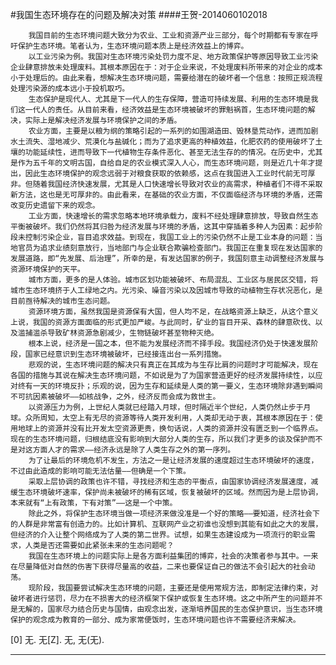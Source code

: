 #我国生态环境存在的问题及解决对策
####王贺-2014060102018

        我国目前的生态环境问题大致分为农业、工业和资源产业三部分，每个时期都有专家在呼吁保护生态环境。笔者认为，生态环境问题本质上是经济效益上的博弈。
        以工业污染为例。我国对生态环境污染处罚力度不足、地方政策保护等原因导致工业污染企业肆意排放未处理废料。其根本原因在于：对于企业来说，不处理废料所带来的对企业的成本小于处理后的。由此来看，想解决生态环境问题，需要给潜在的破坏者一个信息：按照正规流程处理污染源的成本远小于投机取巧。
        生态保护是现代人、尤其是下一代人的生存保障，营造可持续发展、利用的生态环境是我们这一代人的责任。从目前来看，经济效益是生态环境被破坏的罪魁祸首，生态环境问题的解决，实际上是解决经济发展与环境保护之间的矛盾。
        农业方面，主要是以粮为纲的策略引起的一系列的如围湖造田、毁林垦荒动作，进而加剧水土流失、湿地减少、荒漠化与盐碱化；而为了追求更高的种植效益，化肥农药的使用破坏了土壤的功能延续性，进而导致下一代植物生存条件恶化、甚至无法生存的的情况。在历史中，尤其是作为五千年的文明古国，自给自足的农业模式深入人心，而生态环境问题，则是近几十年才提出，因此生态环境保护的观念远弱于对粮食获取的依赖感，这点在我国进入工业时代前无可厚非。但随着我国经济快速发展，尤其是人口快速增长导致对农业的高需求，种植者们不得不采取新方法，这也是无可厚非的。由此看来，在基础的农业方面，不仅面临经济与环境的矛盾，还需改变历史遗留下来的观念。
        工业方面，快速增长的需求忽略本地环境承载力，废料不经处理肆意排放，导致自然生态平衡被破坏。我们仍然将其归咎为经济发展与环境的矛盾，这其中穿插着多种人为因素：起步阶段未控制污染企业，盲目追求效益。到现在，我国工业上的污染仍然不止是工业本身的问题：当地官员为追求业绩刻意放行，当地部门与企业联合欺骗检查部门。我国正在重复现在发达国家的发展道路，即“先发展、后治理”，所幸的是，有发达国家的例子，我国刻意主动调整经济发展与资源环境保护的天平。
        城市方面，更多的是人体验。城市区划功能被破坏、布局混乱、工业区与居民区交错，将城市生态环境挤于人工绿地之内。光污染、噪音污染以及因城市导致的动植物生存状况恶化，是目前亟待解决的城市生态问题。
        资源环境方面，虽然我国是资源保有大国，但人均不足，在战略资源上缺乏，从这个意义上说，我国的资源方面面临的形式更加严峻。与此同时，矿业的盲目开采、森林的肆意砍伐、以及滥捕滥杀导致矿林资源急剧减少，生物链破坏甚至物种灭绝。
        根本上说，经济是一国之本，但不能为发展经济而不择手段。我国经济仍处于快速发展阶段，国家已经意识到生态环境被破坏，已经接连出台一系列措施。
        悲观的说，生态环境问题的解决只有真正在其成为与生存比肩的问题时才可能解决，现在各国的措施与其说在解决生态环境问题，不如说是为了为国家营造更好的经济发展持续性，以应对终有一天的环境反扑；乐观的说，因为生存和延续是人类的第一要义，生态环境除非遇到瞬间不可抗因素被破坏——如核战争，之外，经济反而会成为救世主。
        以资源压力为例，上世纪人类就已经踏入月球，但时隔近半个世纪，人类仍然止步于月球。众所周知，太空上有无尽的资源等待人类开发利用，人类却无动于衷，其根本原因在于：使用地球上的资源并没有比开发太空资源更贵，换句话说，人类的资源并没有匮乏到一个临界点。现在的生态环境问题，归根结底没有影响到大部分人类的生存，所以我们才更多的谈及保护而不是对这方面人才的需求——经济永远是除了人类生存之外的第一序列。
        为了让最后的环境危机不发生，方法之一是让经济发展的速度超过生态环境破坏的速度，不过由此造成的影响可能无法估量——但确是一个下策。
        采取上层协调的政策也许不错，寻找经济和生态的平衡点，由国家协调经济发展速度，减缓生态环境破坏速率，保护尚未被破坏的稀有区域，恢复被破坏的区域。然而因为是上层协调，本来就有“上有政策，下有对策”——这是一个中策。
        除此之外，将保护生态环境当做一项经济来做没准是一个好的策略——要知道，经济社会下的人群是非常富有创造力的。比如计算机、互联网产业之初谁也没想到其能有如此之大的发展，但经济的介入让整个网络成为了人类的第二世界。试想，如果生态建设成为一项流行的职业需求，人类是否还需要如此紧张未来的生态问题呢？
        我国在生态环境上的问题实际上是各方面利益集团的博弈，社会的决策者参与其中。一来在尽量降低对自然的伤害下获得尽量高的收益，二来也要保证自己的做法不会引起大的社会动荡。
        现阶段，我国要尝试解决生态环境的问题，主要还是使用常规方法，即制定法律约束，对破坏者进行惩罚，尽力在不损害大的经济框架下保护或恢复生态环境。这之中所产生的问题并不是无解的，国家尽力结合历史与国情，由观念出发，逐渐培养国民的生态保护意识，当生态环境保护的观念成为教育的一部分、成为家常便饭时，生态环境问题也许不需要经济来解决。





[0] 无. 无[Z]. 无, 无(无).
        


------

